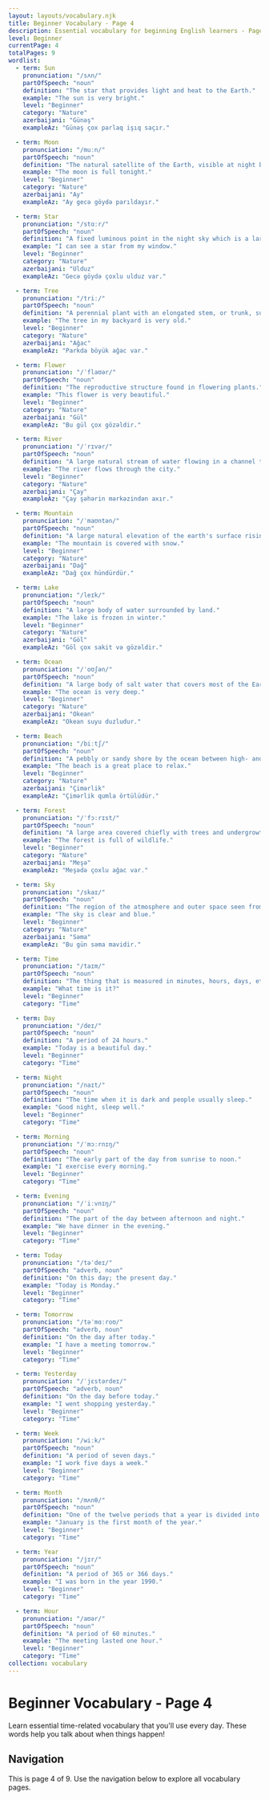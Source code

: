 ```yaml
---
layout: layouts/vocabulary.njk
title: Beginner Vocabulary - Page 4
description: Essential vocabulary for beginning English learners - Page 4 of 9
level: Beginner
currentPage: 4
totalPages: 9
wordlist:
  - term: Sun
    pronunciation: "/sʌn/"
    partOfSpeech: "noun"
    definition: "The star that provides light and heat to the Earth."
    example: "The sun is very bright."
    level: "Beginner"
    category: "Nature"
    azerbaijani: "Günəş"
    exampleAz: "Günəş çox parlaq işıq saçır."

  - term: Moon
    pronunciation: "/muːn/"
    partOfSpeech: "noun"
    definition: "The natural satellite of the Earth, visible at night by reflected light from the sun."
    example: "The moon is full tonight."
    level: "Beginner"
    category: "Nature"
    azerbaijani: "Ay"
    exampleAz: "Ay gecə göydə parıldayır."

  - term: Star
    pronunciation: "/stɑːr/"
    partOfSpeech: "noun"
    definition: "A fixed luminous point in the night sky which is a large, remote incandescent body like the sun."
    example: "I can see a star from my window."
    level: "Beginner"
    category: "Nature"
    azerbaijani: "Ulduz"
    exampleAz: "Gecə göydə çoxlu ulduz var."

  - term: Tree
    pronunciation: "/triː/"
    partOfSpeech: "noun"
    definition: "A perennial plant with an elongated stem, or trunk, supporting branches and leaves."
    example: "The tree in my backyard is very old."
    level: "Beginner"
    category: "Nature"
    azerbaijani: "Ağac"
    exampleAz: "Parkda böyük ağac var."

  - term: Flower
    pronunciation: "/ˈflaʊər/"
    partOfSpeech: "noun"
    definition: "The reproductive structure found in flowering plants."
    example: "This flower is very beautiful."
    level: "Beginner"
    category: "Nature"
    azerbaijani: "Gül"
    exampleAz: "Bu gül çox gözəldir."

  - term: River
    pronunciation: "/ˈrɪvər/"
    partOfSpeech: "noun"
    definition: "A large natural stream of water flowing in a channel to the sea, a lake, or another such stream."
    example: "The river flows through the city."
    level: "Beginner"
    category: "Nature"
    azerbaijani: "Çay"
    exampleAz: "Çay şəhərin mərkəzindən axır."

  - term: Mountain
    pronunciation: "/ˈmaʊntən/"
    partOfSpeech: "noun"
    definition: "A large natural elevation of the earth's surface rising abruptly from the surrounding level; a large steep hill."
    example: "The mountain is covered with snow."
    level: "Beginner"
    category: "Nature"
    azerbaijani: "Dağ"
    exampleAz: "Dağ çox hündürdür."

  - term: Lake
    pronunciation: "/leɪk/"
    partOfSpeech: "noun"
    definition: "A large body of water surrounded by land."
    example: "The lake is frozen in winter."
    level: "Beginner"
    category: "Nature"
    azerbaijani: "Göl"
    exampleAz: "Göl çox sakit və gözəldir."

  - term: Ocean
    pronunciation: "/ˈoʊʃən/"
    partOfSpeech: "noun"
    definition: "A large body of salt water that covers most of the Earth's surface."
    example: "The ocean is very deep."
    level: "Beginner"
    category: "Nature"
    azerbaijani: "Okean"
    exampleAz: "Okean suyu duzludur."

  - term: Beach
    pronunciation: "/biːtʃ/"
    partOfSpeech: "noun"
    definition: "A pebbly or sandy shore by the ocean between high- and low-water marks."
    example: "The beach is a great place to relax."
    level: "Beginner"
    category: "Nature"
    azerbaijani: "Çimərlik"
    exampleAz: "Çimərlik qumla örtülüdür."

  - term: Forest
    pronunciation: "/ˈfɔːrɪst/"
    partOfSpeech: "noun"
    definition: "A large area covered chiefly with trees and undergrowth."
    example: "The forest is full of wildlife."
    level: "Beginner"
    category: "Nature"
    azerbaijani: "Meşə"
    exampleAz: "Meşədə çoxlu ağac var."

  - term: Sky
    pronunciation: "/skaɪ/"
    partOfSpeech: "noun"
    definition: "The region of the atmosphere and outer space seen from the earth."
    example: "The sky is clear and blue."
    level: "Beginner"
    category: "Nature"
    azerbaijani: "Səma"
    exampleAz: "Bu gün səma mavidir."

  - term: Time
    pronunciation: "/taɪm/"
    partOfSpeech: "noun"
    definition: "The thing that is measured in minutes, hours, days, etc."
    example: "What time is it?"
    level: "Beginner"
    category: "Time"

  - term: Day
    pronunciation: "/deɪ/"
    partOfSpeech: "noun"
    definition: "A period of 24 hours."
    example: "Today is a beautiful day."
    level: "Beginner"
    category: "Time"

  - term: Night
    pronunciation: "/naɪt/"
    partOfSpeech: "noun"
    definition: "The time when it is dark and people usually sleep."
    example: "Good night, sleep well."
    level: "Beginner"
    category: "Time"

  - term: Morning
    pronunciation: "/ˈmɔːrnɪŋ/"
    partOfSpeech: "noun"
    definition: "The early part of the day from sunrise to noon."
    example: "I exercise every morning."
    level: "Beginner"
    category: "Time"

  - term: Evening
    pronunciation: "/ˈiːvnɪŋ/"
    partOfSpeech: "noun"
    definition: "The part of the day between afternoon and night."
    example: "We have dinner in the evening."
    level: "Beginner"
    category: "Time"

  - term: Today
    pronunciation: "/təˈdeɪ/"
    partOfSpeech: "adverb, noun"
    definition: "On this day; the present day."
    example: "Today is Monday."
    level: "Beginner"
    category: "Time"

  - term: Tomorrow
    pronunciation: "/təˈmɑːroʊ/"
    partOfSpeech: "adverb, noun"
    definition: "On the day after today."
    example: "I have a meeting tomorrow."
    level: "Beginner"
    category: "Time"

  - term: Yesterday
    pronunciation: "/ˈjɛstərdeɪ/"
    partOfSpeech: "adverb, noun"
    definition: "On the day before today."
    example: "I went shopping yesterday."
    level: "Beginner"
    category: "Time"

  - term: Week
    pronunciation: "/wiːk/"
    partOfSpeech: "noun"
    definition: "A period of seven days."
    example: "I work five days a week."
    level: "Beginner"
    category: "Time"

  - term: Month
    pronunciation: "/mʌnθ/"
    partOfSpeech: "noun"
    definition: "One of the twelve periods that a year is divided into."
    example: "January is the first month of the year."
    level: "Beginner"
    category: "Time"

  - term: Year
    pronunciation: "/jɪr/"
    partOfSpeech: "noun"
    definition: "A period of 365 or 366 days."
    example: "I was born in the year 1990."
    level: "Beginner"
    category: "Time"

  - term: Hour
    pronunciation: "/aʊər/"
    partOfSpeech: "noun"
    definition: "A period of 60 minutes."
    example: "The meeting lasted one hour."
    level: "Beginner"
    category: "Time"
collection: vocabulary
---
```


# Beginner Vocabulary - Page 4

Learn essential time-related vocabulary that you'll use every day. These words help you talk about when things happen!

## Navigation
This is page 4 of 9. Use the navigation below to explore all vocabulary pages.